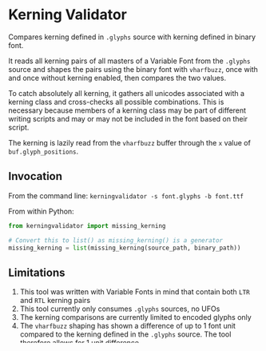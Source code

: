 # Kerning Validator

Compares kerning defined in `.glyphs` source with kerning defined in binary font.

It reads all kerning pairs of all masters of a Variable Font from the `.glyphs` source
and shapes the pairs using the binary font with `vharfbuzz`, once with and once without 
kerning enabled, then compares the two values.

To catch absolutely all kerning, it gathers all unicodes associated with a kerning class
and cross-checks all possible combinations. This is necessary because members of a kerning class
may be part of different writing scripts and may or may not be included in the font based on their script.

The kerning is lazily read from the `vharfbuzz` buffer through the `x` value of `buf.glyph_positions`.

## Invocation

From the command line:
`kerningvalidator -s font.glyphs -b font.ttf`

From within Python:
```python
from kerningvalidator import missing_kerning

# Convert this to list() as missing_kerning() is a generator
missing_kerning = list(missing_kerning(source_path, binary_path))
```

## Limitations

1. This tool was written with Variable Fonts in mind that contain both `LTR` and `RTL` kerning pairs
1. This tool currently only consumes `.glyphs` sources, no UFOs
1. The kerning comparisons are currently limited to encoded glyphs only
1. The `vharfbuzz` shaping has shown a difference of up to 1 font unit compared to the kerning defined in the `.glyphs` source. The tool therefore allows for 1 unit difference
1. There are currently no unit tests for this tool
1. It takes forever for a large font
